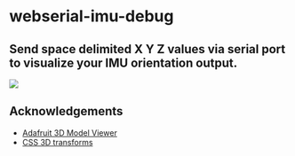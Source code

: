 # webserial-imu-debug

## Send space delimited X Y Z values via serial port to visualize your IMU orientation output.

<img src='demo.webp'>


## Acknowledgements
- [Adafruit 3D Model Viewer](https://github.com/adafruit/Adafruit_WebSerial_3DModelViewer)
- [CSS 3D transforms](https://3dtransforms.desandro.com/cube)

